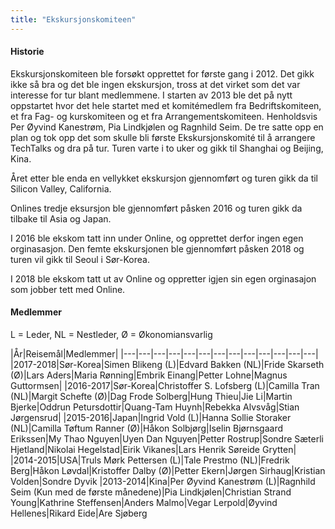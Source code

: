 ```yaml
---
title: "Ekskursjonskomiteen"
---
```


#### Historie

Ekskursjonskomiteen ble forsøkt opprettet for første gang i 2012. Det gikk ikke så bra og det ble ingen ekskursjon, tross at det virket som det var interesse for tur blant medlemmene. I starten av 2013 ble det på nytt oppstartet hvor det hele startet med et komitémedlem fra Bedriftskomiteen, et fra Fag- og kurskomiteen og et fra Arrangementskomiteen. Henholdsvis Per Øyvind Kanestrøm, Pia Lindkjølen og Ragnhild Seim. De tre satte opp en plan og tok opp det som skulle bli første Ekskursjonskomité til å arrangere TechTalks og dra på tur. Turen varte i to uker og gikk til Shanghai og Beijing, Kina. 

Året etter ble enda en vellykket ekskursjon gjennomført og turen gikk da til Silicon Valley, California. 

Onlines tredje eksursjon ble gjennomført påsken 2016 og turen gikk da tilbake til Asia og Japan. 

I 2016 ble ekskom tatt inn under Online, og opprettet derfor ingen egen orginasasjon. Den femte ekskursjonen ble gjennomført påsken 2018 og turen vil gikk til Seoul i Sør-Korea.

I 2018 ble ekskom tatt ut av Online og oppretter igjen sin egen orginasajon som jobber tett med Online.

#### Medlemmer

L = Leder, NL = Nestleder, Ø = Økonomiansvarlig

|År|Reisemål|Medlemmer|
|---|---|---|---|---|---|---|---|---|---|---|---|---|
|2017-2018|Sør-Korea|Simen Blikeng (L)|Edvard Bakken (NL)|Fride Skarseth (Ø)|Lars Aders|Maria Rønning|Embrik Einang|Petter Lohne|Magnus Guttormsen|
|2016-2017|Sør-Korea|Christoffer S. Lofsberg (L)|Camilla Tran (NL)|Margit Schefte (Ø)|Dag Frode Solberg|Hung Thieu|Jie Li|Martin Bjerke|Oddrun Petursdottir|Quang-Tam Huynh|Rebekka Alvsvåg|Stian Jørgensrud|
|2015-2016|Japan|Ingrid Vold (L)|Hanna Sollie Storaker (NL)|Camilla Tøftum Ranner (Ø)|Håkon Solbjørg|Iselin Bjørnsgaard Erikssen|My Thao Nguyen|Uyen Dan Nguyen|Petter Rostrup|Sondre Sæterli Hjetland|Nikolai Hegelstad|Eirik Vikanes|Lars Henrik Søreide Grytten|
|2014-2015|USA|Truls Mørk Pettersen (L)|Tale Prestmo (NL)|Fredrik Berg|Håkon Løvdal|Kristoffer Dalby (Ø)|Petter Ekern|Jørgen Sirhaug|Kristian Volden|Sondre Dyvik
|2013-2014|Kina|Per Øyvind Kanestrøm (L)|Ragnhild Seim (Kun med de første månedene)|Pia Lindkjølen|Christian Strand Young|Kathrine Steffensen|Anders Malmo|Vegar Lerpold|Øyvind Hellenes|Rikard Eide|Are Sjøberg